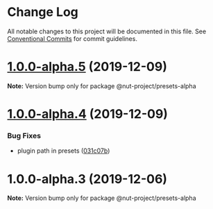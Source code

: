 # Change Log

All notable changes to this project will be documented in this file.
See [Conventional Commits](https://conventionalcommits.org) for commit guidelines.

# [1.0.0-alpha.5](https://github.com/nut-project/nut/tree/master/packages/presets-alpha/compare/@nut-project/presets-alpha@1.0.0-alpha.4...@nut-project/presets-alpha@1.0.0-alpha.5) (2019-12-09)

**Note:** Version bump only for package @nut-project/presets-alpha





# [1.0.0-alpha.4](https://github.com/nut-project/nut/tree/master/packages/presets-alpha/compare/@nut-project/presets-alpha@1.0.0-alpha.3...@nut-project/presets-alpha@1.0.0-alpha.4) (2019-12-09)


### Bug Fixes

* plugin path in presets ([031c07b](https://github.com/nut-project/nut/tree/master/packages/presets-alpha/commit/031c07bc1fe7cd624cdb8bbd981d8c7fd6cd53f3))





# 1.0.0-alpha.3 (2019-12-06)

**Note:** Version bump only for package @nut-project/presets-alpha
